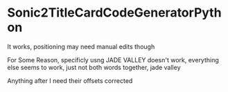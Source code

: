 # Sonic2TitleCardCodeGeneratorPython
 It works, positioning may need manual edits though
 
 For Some Reason, specificly usng JADE VALLEY doesn't work, everything else seems to work, just not both words together, jade valley

Anything after I need their offsets corrected
